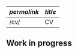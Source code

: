 |*permalink*  |*title*  |
|-------------|---------|
|/cv/         |CV       | 

## Work in progress
